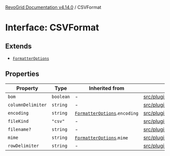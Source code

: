 [RevoGrid Documentation v4.14.0](README.md) / CSVFormat

# Interface: CSVFormat

## Extends

- [`FormatterOptions`](Interface.FormatterOptions.md)

## Properties

| Property | Type | Inherited from | Defined in |
| ------ | ------ | ------ | ------ |
| `bom` | `boolean` | - | [src/plugins/export/types.ts:23](https://github.com/revolist/revogrid/blob/2b1eda543a592a83efe8431f6a1b419eb9a6f193/src/plugins/export/types.ts#L23) |
| `columnDelimiter` | `string` | - | [src/plugins/export/types.ts:24](https://github.com/revolist/revogrid/blob/2b1eda543a592a83efe8431f6a1b419eb9a6f193/src/plugins/export/types.ts#L24) |
| `encoding` | `string` | [`FormatterOptions`](Interface.FormatterOptions.md).`encoding` | [src/plugins/export/types.ts:13](https://github.com/revolist/revogrid/blob/2b1eda543a592a83efe8431f6a1b419eb9a6f193/src/plugins/export/types.ts#L13) |
| `fileKind` | `"csv"` | - | [src/plugins/export/types.ts:22](https://github.com/revolist/revogrid/blob/2b1eda543a592a83efe8431f6a1b419eb9a6f193/src/plugins/export/types.ts#L22) |
| `filename?` | `string` | - | [src/plugins/export/types.ts:26](https://github.com/revolist/revogrid/blob/2b1eda543a592a83efe8431f6a1b419eb9a6f193/src/plugins/export/types.ts#L26) |
| `mime` | `string` | [`FormatterOptions`](Interface.FormatterOptions.md).`mime` | [src/plugins/export/types.ts:12](https://github.com/revolist/revogrid/blob/2b1eda543a592a83efe8431f6a1b419eb9a6f193/src/plugins/export/types.ts#L12) |
| `rowDelimiter` | `string` | - | [src/plugins/export/types.ts:25](https://github.com/revolist/revogrid/blob/2b1eda543a592a83efe8431f6a1b419eb9a6f193/src/plugins/export/types.ts#L25) |
